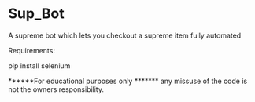 # Sup_Bot
A supreme bot which lets you checkout a supreme item fully automated

Requirements:

pip install selenium


******For educational purposes only *******
any missuse of the code is not the owners responsibility.
